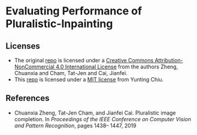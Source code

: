 # Evaluating Performance of Pluralistic-Inpainting

## Licenses
- The original [repo](https://github.com/lyndonzheng/Pluralistic-Inpainting) is licensed under a [Creative Commons Attribution-NonCommercial 4.0 International License](https://creativecommons.org/licenses/by-nc/4.0/) from the authors Zheng, Chuanxia and Cham, Tat-Jen and Cai, Jianfei.
- This [repo](https://github.com/twyunting/Evaluating-Performance-of-PICNet) is licensed under a [MIT license](https://opensource.org/licenses/MIT) from Yunting Chiu.
## References
- Chuanxia Zheng, Tat-Jen Cham, and Jianfei Cai. Pluralistic 	image completion. In *Proceedings of the IEEE Conference on Computer Vision and Pattern Recognition*, pages 1438– 1447, 	2019